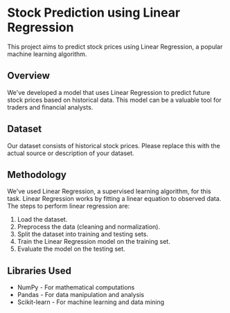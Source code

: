 # Stock Prediction using Linear Regression

This project aims to predict stock prices using Linear Regression, a popular machine learning algorithm.

## Overview

We've developed a model that uses Linear Regression to predict future stock prices based on historical data. This model can be a valuable tool for traders and financial analysts.

## Dataset

Our dataset consists of historical stock prices. Please replace this with the actual source or description of your dataset.

## Methodology

We've used Linear Regression, a supervised learning algorithm, for this task. Linear Regression works by fitting a linear equation to observed data. The steps to perform linear regression are:

1. Load the dataset.
2. Preprocess the data (cleaning and normalization).
3. Split the dataset into training and testing sets.
4. Train the Linear Regression model on the training set.
5. Evaluate the model on the testing set.

## Libraries Used

* NumPy - For mathematical computations
* Pandas - For data manipulation and analysis
* Scikit-learn - For machine learning and data mining
